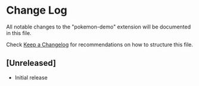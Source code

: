 # Change Log

All notable changes to the "pokemon-demo" extension will be documented in this file.

Check [Keep a Changelog](http://keepachangelog.com/) for recommendations on how to structure this file.

## [Unreleased]

- Initial release